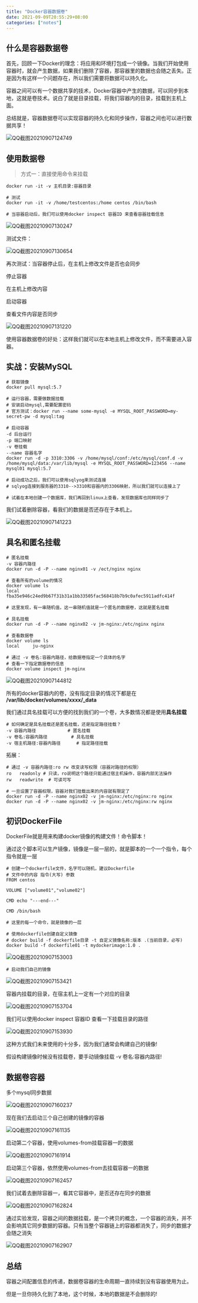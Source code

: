```yaml
---
title: "Docker容器数据卷"
date: 2021-09-09T20:55:29+08:00
categories: ["notes"]
---
```


## 什么是容器数据卷

首先，回顾一下Docker的理念：将应用和环境打包成一个镜像。当我们开始使用容器时，就会产生数据，如果我们删除了容器，那容器里的数据也会随之丢失。正是因为有这样一个问题存在，所以我们需要将数据可以持久化。

容器之间可以有一个数据共享的技术，Docker容器中产生的数据，可以同步到本地，这就是卷技术。说白了就是目录挂载，将我们容器内的目录，挂载到主机上面。

总结就是，容器数据卷可以实现容器的持久化和同步操作，容器之间也可以进行数据共享！

![QQ截图20210907124749](https://s2.loli.net/2021/12/09/S9aM5y3mKIUtq7p.png)

## 使用数据卷

> 方式一：直接使用命令来挂载

```shell
docker run -it -v 主机目录:容器目录

# 测试
docker run -it -v /home/testcentos:/home centos /bin/bash

# 当容器启动后，我们可以使用docker inspect 容器ID 来查看容器挂载信息
```

![QQ截图20210907130247](https://s2.loli.net/2021/12/09/uJfYmoX87OzCnTF.png)

测试文件：

![QQ截图20210907130654](https://s2.loli.net/2021/12/09/wihIHVzF9tcvUbf.png)

再次测试：当容器停止后，在主机上修改文件是否也会同步

停止容器

在主机上修改内容

启动容器

查看文件内容是否同步

![QQ截图20210907131220](https://s2.loli.net/2021/12/09/Zoh4GqAzR8bXkQl.png)

使用容器数据卷的好处：这样我们就可以在本地主机上修改文件，而不需要进入容器。

## 实战：安装MySQL

```shell
# 获取镜像
docker pull mysql:5.7

# 运行容器，需要做数据挂载
# 安装启动mysql,需要配置密码
# 官方测试：docker run --name some-mysql -e MYSQL_ROOT_PASSWORD=my-secret-pw -d mysql:tag

# 启动容器
-d 后台运行
-p 端口映射
-v 卷挂载
--name 容器名字
docker run -d -p 3310:3306 -v /home/mysql/conf:/etc/mysql/conf.d -v /home/mysql/data:/var/lib/mysql -e MYSQL_ROOT_PASSWORD=123456 --name mysql01 mysql:5.7

# 启动成功之后，我们可以使用sqlyog来测试连接
# sqlyog连接到服务器的3310-->3310和容器内的3306映射，所以我们就可以连接上了

# 试着在本地创建一个数据库，我们再回到linux上查看，发现数据库也同样同步了
```

我们试着删除容器，看我们的数据是否还存在于本机上。

![QQ截图20210907141223](https://s2.loli.net/2021/12/09/t9SFBUxuv5WKLbe.png)

## 具名和匿名挂载

```shell
# 匿名挂载
-v 容器内路径
docker run -d -P --name nginx01 -v /ect/nginx nginx

# 查看所有的volume的情况
docker volume ls
local     fba35e946c24ed9b67f31b31a1bb33505fac568418b7b9c0afec5911adfc414f

# 这里发现，有一串随机值，这一串随机值就是一个匿名的数据卷，这就是匿名挂载

# 具名挂载
docker run -d -P --name nginx02 -v jm-nginx:/etc/nginx nginx

# 查看数据卷
docker volume ls
local     ju-nginx

# 通过 -v 卷名:容器内路径，给数据卷指定一个具体的名字
# 查看一下指定数据卷的信息
docker volume inspect jm-nginx
```

![QQ截图20210907144812](https://s2.loli.net/2021/12/09/UzlItprJfDCcLKM.png)

所有的docker容器内的卷，没有指定目录的情况下都是在 **/var/lib/docker/volumes/xxxx/_data**

我们通过具名挂载可以方便的找到我们的一个卷，大多数情况都是使用**具名挂载**

```shell
# 如何确定是具名挂载还是匿名挂载，还是指定路径挂载？
-v 容器内路径			# 匿名挂载
-v 卷名:容器内路径			# 具名挂载
-v 宿主机路径:容器内路径		# 指定路径挂载
```

拓展：

```shell
# 通过 -v 容器内路径:ro rw 改变读写权限（容器对路径的权限）
ro   readonly # 只读，ro说明这个路径只能通过宿主机操作，容器内部无法操作
rw   readwrite  # 可读可写

# 一旦设置了容器权限，容器对我们挂载出来的内容就有限定了
docker run -d -P --name nginx02 -v jm-nginx:/etc/nginx:ro nginx
docker run -d -P --name nginx02 -v jm-nginx:/etc/nginx:rw nginx
```

## 初识DockerFile

DockerFile就是用来构建docker镜像的构建文件！命令脚本！

通过这个脚本可以生产镜像，镜像是一层一层的，就是脚本的一个一个指令，每个指令就是一层

```shell
# 创建一个dockerfile文件，名字可以随机，建议Dockerfile
# 文件中的内容 指令(大写) 参数
FROM centos

VOLUME ["volume01","volume02"]

CMD echo "---end---"

CMD /bin/bash

# 这里的每一个命令，就是镜像的一层

# 使用dockerfile创建自定义镜像
# docker build -f dockerfile目录 -t 自定义镜像名称:版本 .(当前目录，必写)
docker build -f dockerfile01 -t mydockerimage:1.0 .
```

![QQ截图20210907153003](https://s2.loli.net/2021/12/09/I5XjpdMyWHU2ZOn.png)

```shell
# 启动我们自己的镜像
```

![QQ截图20210907153421](https://s2.loli.net/2021/12/09/NSDs8vkqMPGUpV7.png)

容器内挂载的目录，在宿主机上一定有一个对应的目录

![QQ截图20210907153704](https://s2.loli.net/2021/12/09/u4S1vp6aMt7BLCV.png)

我们可以使用docker inspect 容器ID 查看一下挂载目录的路径

![QQ截图20210907153930](https://s2.loli.net/2021/12/09/Wc6bBQGolnhMSA1.png)

这种方式我们未来使用的十分多，因为我们通常会构建自己的镜像!

假设构建镜像时候没有挂载卷，要手动镜像挂载 -v 卷名:容器内路径!

## 数据卷容器

多个mysql同步数据

![QQ截图20210907160237](https://s2.loli.net/2021/12/09/7ifNbQkqHAjz5Zd.png)

现在我们去启动三个自己创建的镜像的容器

![QQ截图20210907161135](https://s2.loli.net/2021/12/09/CfqKO4JViDdp91I.png)

启动第二个容器，使用volumes-from挂载容器一的数据

![QQ截图20210907161914](https://s2.loli.net/2021/12/09/hyJHb6nNkGUA5cp.png)

启动第三个容器，依然使用volumes-from去挂载容器一的数据

![QQ截图20210907162457](https://s2.loli.net/2021/12/09/mcrd7iXQkjWGYe8.png)

我们试着去删除容器一，看其它容器中，是否还存在同步的数据

![QQ截图20210907162824](https://s2.loli.net/2021/12/09/3abzFwy49WEhlI8.png)

通过实验发现，容器之间的数据挂载，是一个拷贝的概念，一个容器的消失，并不会影响其它同步数据的容器。只有当整个容器链上的容器都消失了，同步的数据才会随之消失

![QQ截图20210907162907](https://s2.loli.net/2021/12/09/WcqxGPZudBJLjEk.png)

## 总结

容器之间配置信息的传递，数据卷容器的生命周期一直持续到没有容器使用为止。

但是一旦你持久化到了本地，这个时候，本地的数据是不会删除的!
